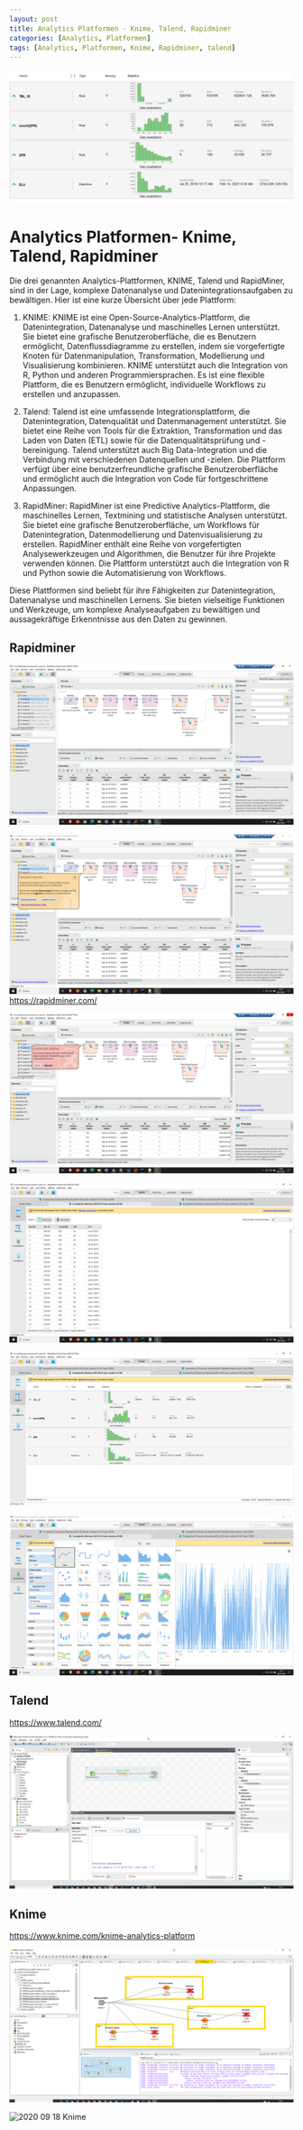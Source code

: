 ```yaml
---
layout: post
title: Analytics Platformen - Knime, Talend, Rapidminer
categories: [Analytics, Platformen]
tags: [Analytics, Platformen, Knime, Rapidminer, talend]
---
```

![](../pics/20230706171035_rm_StatisticsCrop.png)

# Analytics Platformen- Knime, Talend, Rapidminer
Die drei genannten Analytics-Plattformen, KNIME, Talend und RapidMiner, sind in der Lage, komplexe Datenanalyse und Datenintegrationsaufgaben zu bewältigen. Hier ist eine kurze Übersicht über jede Plattform:

1. KNIME:
KNIME ist eine Open-Source-Analytics-Plattform, die Datenintegration, Datenanalyse und maschinelles Lernen unterstützt. Sie bietet eine grafische Benutzeroberfläche, die es Benutzern ermöglicht, Datenflussdiagramme zu erstellen, indem sie vorgefertigte Knoten für Datenmanipulation, Transformation, Modellierung und Visualisierung kombinieren. KNIME unterstützt auch die Integration von R, Python und anderen Programmiersprachen. Es ist eine flexible Plattform, die es Benutzern ermöglicht, individuelle Workflows zu erstellen und anzupassen.

2. Talend:
Talend ist eine umfassende Integrationsplattform, die Datenintegration, Datenqualität und Datenmanagement unterstützt. Sie bietet eine Reihe von Tools für die Extraktion, Transformation und das Laden von Daten (ETL) sowie für die Datenqualitätsprüfung und -bereinigung. Talend unterstützt auch Big Data-Integration und die Verbindung mit verschiedenen Datenquellen und -zielen. Die Plattform verfügt über eine benutzerfreundliche grafische Benutzeroberfläche und ermöglicht auch die Integration von Code für fortgeschrittene Anpassungen.

3. RapidMiner:
RapidMiner ist eine Predictive Analytics-Plattform, die maschinelles Lernen, Textmining und statistische Analysen unterstützt. Sie bietet eine grafische Benutzeroberfläche, um Workflows für Datenintegration, Datenmodellierung und Datenvisualisierung zu erstellen. RapidMiner enthält eine Reihe von vorgefertigten Analysewerkzeugen und Algorithmen, die Benutzer für ihre Projekte verwenden können. Die Plattform unterstützt auch die Integration von R und Python sowie die Automatisierung von Workflows.

Diese Plattformen sind beliebt für ihre Fähigkeiten zur Datenintegration, Datenanalyse und maschinellen Lernens. Sie bieten vielseitige Funktionen und Werkzeuge, um komplexe Analyseaufgaben zu bewältigen und aussagekräftige Erkenntnisse aus den Daten zu gewinnen.
## Rapidminer

![](../pics/20230706170655_rapidminer.png)


![](../pics/20230706170809_rapidminer_limit.png)
<https://rapidminer.com/>

![](../pics/20230706170849_rapidminer_livcencelimit.png)

![](../pics/20230706171004_rm_data.png)

![](../pics/20230706171035_rm_Statistics.png)

![](../pics/20230706171229_rm_charts.png)

## Talend 

<https://www.talend.com/>

![](../pics/20230706171518_talend_job.png)

## Knime 

<https://www.knime.com/knime-analytics-platform>

![](../pics/20230706172109_knime_wf.png)

![2020 09 18 Knime](../pic/2020-09-18-knime.png)
